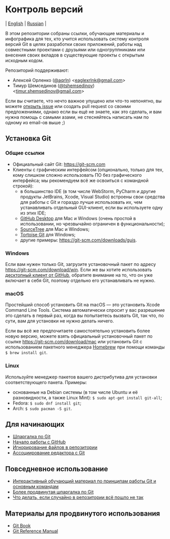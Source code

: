 # Контроль версий

| [English](README.md) | [Russian](README.ru.md) |

В этом репозитории собраны ссылки, обучающие материалы и инфографика для тех, кто
учится использовать систему контроля версий Git в целях разработки своих приложений,
работы над совместными проектами с друзьями или одногруппниками или внесения своих
вкладов в существующие проекты с открытым исходным кодом.

Репозиторий поддерживают:

 * Алексей Орленко ([@aqrln](https://github.com/aqrln))
   &lt;eaglexrlnk@gmail.com&gt;
 * Тимур Шемсединов ([@tshemsedinov](https://github.com/tshemsedinov))
   &lt;timur.shemsedinov@gmail.com&gt;

Если вы считаете, что нечто важное упущено или что-то непонятно, вы можете
[открыть
issue](https://github.com/HowProgrammingWorks/VersionControl/issues/new) или
создать pull request со своими предложениями, однако если вы ещё не знаете, как
это сделать, и вам нужна помощь с самыми азами, не стесняйтесь написать нам по
одному из email-ов выше ;)

## Установка Git

### Общие ссылки

* Официальный сайт Git: <https://git-scm.com>
* Клиенты с графическим интерфейсом (опционально, только для тех, кому слишком
  сложно использовать ПО без графического интерфейса; мы рекомендуем всё же
  освоиться с командной строкой):
   - в большинство IDE (в том числе WebStorm, PyCharm и другие продукты
     JetBrains, Xcode, Visual Studio) встроены свои средства для работы с Git и
     гораздо лучше использовать их, чем устанавливать отдельный GUI-клиент, если
     вы используете одну из этих IDE;
   - [GitHub Desktop](https://desktop.github.com/) для Mac и Windows (очень
     простой в использовании, но чрезвычайно ограничен в функциональности);
   - [SourceTree](https://www.sourcetreeapp.com/) для Mac и Windows;
   - [Tortoise Git](https://tortoisegit.org/) для Windows;
   - другие примеры: <https://git-scm.com/downloads/guis>.

### Windows

Если вам нужен только Git, загрузите установочный пакет по адресу
<https://git-scm.com/download/win>.  Если же вы хотите использовать [десктопный
клиент от GitHub](https://windows.github.com), обратите внимание на то, что он
уже включает в себя Git, поэтому отдельно его устанавливать не нужно.

### macOS

Простейший способ установить Git на macOS &mdash; это установить Xcode Command
Line Tools.  Система автоматически спросит у вас разрешение это сделать в
первый раз, когда вы попытаетесь вызвать Git, так что, по сути, вам для
установки не нужно делать ничего.

Если вы всё же предпочитаете самостоятельно установить более новую версию,
можете взять официальный установочный пакет по ссылке
<https://git-scm.com/download/mac> или установить Git с использованием
пакетного менеджера [Homebrew](https://brew.sh) при помощи команды `$ brew
install git`.

### Linux

Используйте менеджер пакетов вашего дистрибутива для установки
соответствующего пакета.  Примеры:

* основанные на Debian системы (в том числе Ubuntu и её разновидности, а также
  Linux Mint):
  `$ sudo apt-get install git-all`;
* Fedora: `$ sudo dnf install git`;
* Arch: `$ sudo pacman -S git`.

## Для начинающих

* [Шпаргалка по Git](https://services.github.com/on-demand/downloads/github-git-cheat-sheet.pdf)
* [Начало работы с GitHub](https://guides.github.com/activities/hello-world/)
* [Игнорирование файлов в репозитории](https://help.github.com/articles/ignoring-files/)
* [Ассоциирование редактора с Git](https://help.github.com/articles/associating-text-editors-with-git/)

## Повседневное использование

* [Интерактивный обучающий материал по принципам работы Git и основным командам](http://learngitbranching.js.org/)
* [Более продвинутая шпаргалка по Git](http://ndpsoftware.com/git-cheatsheet.html)
* [Что делать, если случайно в репозитории всё пошло не так](http://justinhileman.info/article/git-pretty/git-pretty.png)

## Материалы для продвинутого использования

* [Git Book](https://git-scm.com/book/en/v2)
* [Git Reference Manual](https://git-scm.com/docs)
